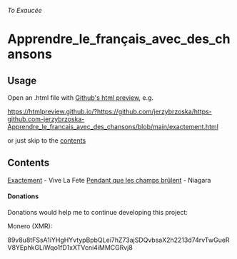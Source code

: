 *To Exaucée*

# Apprendre_le_français_avec_des_chansons

## Usage

Open an .html file with [Github's html preview][1], e.g.

<https://htmlpreview.github.io/?https://github.com/jerzybrzoska/https-github.com-jerzybrzoska-Apprendre_le_francais_avec_des_chansons/blob/main/exactement.html>

or just skip to the [contents](#co)

## Contents<a id=co></a>

[Exactement][4] - Vive La Fete
[Pendant que les champs brûlent][5] - Niagara


#### Donations

Donations would help me to continue developing this project:

Monero (XMR): 

89v8u8tFSsA1iYHgHYvtypBpbQLei7hZ73ajSDQvbsaX2h2213d74rvTwGueRV8YEphkGLiWqo1fD1xXTVcni4iMMCGRvj8


[1]: https://htmlpreview.github.io/?
[2]: https://supervioletas.com/sobremi/
[4]: https://htmlpreview.github.io/?https://github.com/jerzybrzoska/https-github.com-jerzybrzoska-Apprendre_le_francais_avec_des_chansons/blob/main/exactement.html
[5]: https://htmlpreview.github.io/?https://github.com/jerzybrzoska/https-github.com-jerzybrzoska-Apprendre_le_francais_avec_des_chansons/blob/main/Pendant_que_les_champs.html
